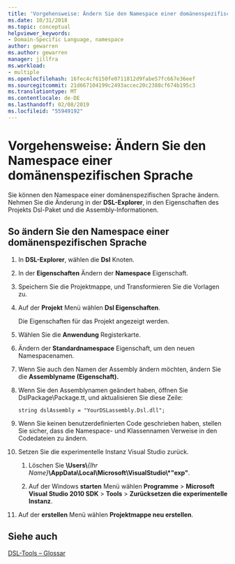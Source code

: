 ```yaml
---
title: 'Vorgehensweise: Ändern Sie den Namespace einer domänenspezifischen Sprache'
ms.date: 10/31/2018
ms.topic: conceptual
helpviewer_keywords:
- Domain-Specific Language, namespace
author: gewarren
ms.author: gewarren
manager: jillfra
ms.workload:
- multiple
ms.openlocfilehash: 16fec4cf6150fe0711812d9fabe57fc667e36eef
ms.sourcegitcommit: 21d667104199c2493accec20c2388cf674b195c3
ms.translationtype: MT
ms.contentlocale: de-DE
ms.lasthandoff: 02/08/2019
ms.locfileid: "55949192"
---
```

# <a name="how-to-change-the-namespace-of-a-domain-specific-language"></a>Vorgehensweise: Ändern Sie den Namespace einer domänenspezifischen Sprache

Sie können den Namespace einer domänenspezifischen Sprache ändern. Nehmen Sie die Änderung in der **DSL-Explorer**, in den Eigenschaften des Projekts Dsl-Paket und die Assembly-Informationen.

## <a name="to-change-the-namespace-of-a-domain-specific-language"></a>So ändern Sie den Namespace einer domänenspezifischen Sprache

1. In **DSL-Explorer**, wählen die **Dsl** Knoten.

2. In der **Eigenschaften** Ändern der **Namespace** Eigenschaft.

3. Speichern Sie die Projektmappe, und Transformieren Sie die Vorlagen zu.

4. Auf der **Projekt** Menü wählen **Dsl Eigenschaften**.

   Die Eigenschaften für das Projekt angezeigt werden.

5. Wählen Sie die **Anwendung** Registerkarte.

6. Ändern der **Standardnamespace** Eigenschaft, um den neuen Namespacenamen.

7. Wenn Sie auch den Namen der Assembly ändern möchten, ändern Sie die **Assemblyname (Eigenschaft).**

8. Wenn Sie den Assemblynamen geändert haben, öffnen Sie DslPackage\Package.tt, und aktualisieren Sie diese Zeile:

   `string dslAssembly = "YourDSLassembly.Dsl.dll";`

9. Wenn Sie keinen benutzerdefinierten Code geschrieben haben, stellen Sie sicher, dass die Namespace- und Klassennamen Verweise in den Codedateien zu ändern.

10. Setzen Sie die experimentelle Instanz Visual Studio zurück.

    1. Löschen Sie **\Users\\**_{Ihr Name}_**\AppData\Local\Microsoft\VisualStudio\\\*"exp"**.

    2. Auf der Windows **starten** Menü wählen **Programme** > **Microsoft Visual Studio 2010 SDK** > **Tools**  >  **Zurücksetzen die experimentelle Instanz**.

11. Auf der **erstellen** Menü wählen **Projektmappe neu erstellen**.

## <a name="see-also"></a>Siehe auch

[DSL-Tools – Glossar](https://msdn.microsoft.com/ca5e84cb-a315-465c-be24-76aa3df276aa)